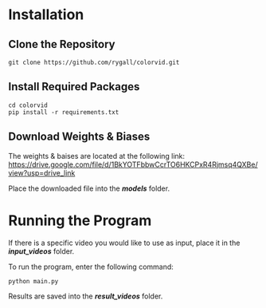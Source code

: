 # Installation
## Clone the Repository

    git clone https://github.com/rygall/colorvid.git

## Install Required Packages

    cd colorvid
    pip install -r requirements.txt

## Download Weights & Biases
The weights & baises are located at the following link:
    https://drive.google.com/file/d/1BkYOTFbbwCcrTO6HKCPxR4Rjmsq4QXBe/view?usp=drive_link

Place the downloaded file into the _**models**_ folder.


# Running the Program
If there is a specific video you would like to use as input, place it in the  _**input_videos**_ folder.

To run the program, enter the following command:

    python main.py 


Results are saved into the _**result_videos**_ folder.
